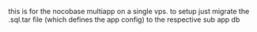 this is for the nocobase multiapp on a single vps. to setup just migrate the .sql.tar file (which defines the app config) to the respective sub app db